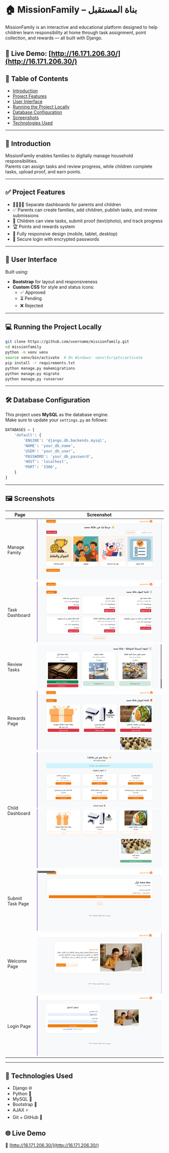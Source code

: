 # 🏠 MissionFamily – بناة المستقبل

MissionFamily is an interactive and educational platform designed to help children learn responsibility at home through task assignment, point collection, and rewards — all built with Django.

🔗 **Live Demo**: [http://16.171.206.30/](http://16.171.206.30/)
---

## 📌 Table of Contents

- [Introduction](#introduction)
- [Project Features](#project-features)
- [User Interface](#user-interface)
- [Running the Project Locally](#running-the-project-locally)
- [Database Configuration](#database-configuration)
- [Screenshots](#screenshots)
- [Technologies Used](#technologies-used)

---

## 🧩 Introduction

MissionFamily enables families to digitally manage household responsibilities.  
Parents can assign tasks and review progress, while children complete tasks, upload proof, and earn points.

---

## ✅ Project Features

- 👨‍👩‍👧‍👦 Separate dashboards for parents and children  
- ✅ Parents can create families, add children, publish tasks, and review submissions  
- 📸 Children can view tasks, submit proof (text/photo), and track progress  
- 🏆 Points and rewards system  
- 📱 Fully responsive design (mobile, tablet, desktop)  
- 🔐 Secure login with encrypted passwords

---

## 🎨 User Interface

Built using:
- **Bootstrap** for layout and responsiveness  
- **Custom CSS** for style and status icons:  
  - ✅ Approved  
  - ⏳ Pending  
  - ❌ Rejected

---

## 💻 Running the Project Locally

```bash
git clone https://github.com/username/missionfamily.git
cd missionfamily
python -m venv venv
source venv/bin/activate  # On Windows: venv\Scripts\activate
pip install -r requirements.txt
python manage.py makemigrations
python manage.py migrate
python manage.py runserver
```

---

## 🛠️ Database Configuration

This project uses **MySQL** as the database engine.  
Make sure to update your `settings.py` as follows:

```python
DATABASES = {
    'default': {
        'ENGINE': 'django.db.backends.mysql',
        'NAME': 'your_db_name',
        'USER': 'your_db_user',
        'PASSWORD': 'your_db_password',
        'HOST': 'localhost',
        'PORT': '3306',
    }
}
```

---

## 🖼️ Screenshots

| Page              | Screenshot |
|-------------------|------------|
| Manage Family     | ![Manage Family](media/screenshot/image-1.png) |
| Task Dashboard    | ![Task Dashboard](media/screenshot/image-2.png) |
| Review Tasks      | ![Review Tasks](media/screenshot/image-3.png) |
| Rewards Page      | ![Rewards](media/screenshot/image-4.png) |
| Child Dashboard   | ![Child Dashboard](media/screenshot/image-5.png) ![Child Dashboard 2](media/screenshot/image-6.png) |
| Submit Task Page  | ![Submit Task](media/screenshot/image-7.png) |
| Welcome Page      | ![Welcome Page](media/screenshot/image-8.png) |
| Login Page        | ![Login Page](media/screenshot/image-9.png) |

---

## 🧰 Technologies Used

- Django 🌐  
- Python 🐍  
- MySQL 🐬  
- Bootstrap 🎨  
- AJAX ⚡  
- Git + GitHub 🧰


## 🌐 Live Demo

🔗 [http://16.171.206.30/](http://16.171.206.30/)